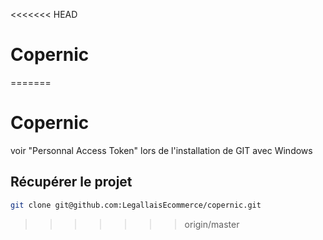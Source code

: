 <<<<<<< HEAD
# Copernic
=======
# Copernic

voir "Personnal Access Token" lors de l'installation de GIT avec Windows

## Récupérer le projet

```sh
git clone git@github.com:LegallaisEcommerce/copernic.git
```
>>>>>>> origin/master
